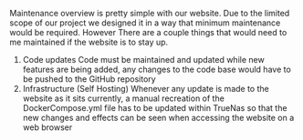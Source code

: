 Maintenance overview is pretty simple with our website. Due to the limited scope of our project we designed it in a way that minimum maintenance would be required. However There are a couple things that would need to me maintained if the website is to stay up.

1. Code updates
	Code must be maintained and updated while new features are being added, any changes to the code base would have to be pushed to the 	GitHub repository
2. Infrastructure (Self Hosting)
	Whenever any update is made to the website as it sits currently, a manual recreation of the DockerCompose.yml file has to be updated 	within TrueNas so that the new changes and effects can be seen when accessing the website on a web browser